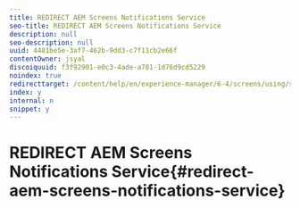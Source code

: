 ```yaml
---
title: REDIRECT AEM Screens Notifications Service
seo-title: REDIRECT AEM Screens Notifications Service
description: null
seo-description: null
uuid: 4481be5e-3af7-462b-9dd3-c7f11cb2e66f
contentOwner: jsyal
discoiquuid: f3f92901-e0c3-4ade-a781-1d76d9cd5229
noindex: true
redirecttarget: /content/help/en/experience-manager/6-4/screens/using/screens-notifications-service
index: y
internal: n
snippet: y
---
```


# REDIRECT AEM Screens Notifications Service{#redirect-aem-screens-notifications-service}

